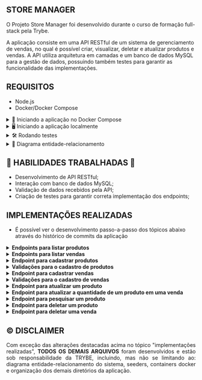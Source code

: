 ## STORE MANAGER

O Projeto Store Manager foi desenvolvido durante o curso de formação full-stack pela Trybe.

A aplicação consiste em uma API RESTful de um sistema de gerenciamento de vendas, no qual é possível criar, visualizar, deletar e atualizar produtos e vendas. A API utiliza arquitetura em camadas e um banco de dados MySQL para a gestão de dados, possuindo também testes para garantir as funcionalidade das implementações.

## REQUISITOS

- Node.js
- Docker/Docker Compose

<details>
<summary>🐳 Iniciando a aplicação no Docker Compose</summary>

```bash
# Instale as dependências
npm install

# Inicie os containers do compose `backend` e `db`
# A aplicação estará disponível em `http://localhost:3001` em modo de desenvolvimento
docker-compose up -d

# É possível ver os logs da aplicação com `docker logs -n 10 -f <nome-do-container>`
docker logs -n 10 -f store_manager
```

</details>

<details>
<summary>🖥️ Iniciando a aplicação localmente</summary>

> ⚠️ Atenção: Ao rodar localmente, a aplicação deverá receber variáveis de ambiente como exemplificado em [`env.example`](./env.example) para poder se comunicar com o serviço de banco de dados.

```bash
# Instale as dependências
npm install

# Inicie apenas o serviço `db` no compose
docker-compose up -d db

# Inicie a aplicação em modo de desenvolvimento
npm run dev:local
```

</details>

<details>
<summary>🛠 Rodando testes</summary>

```bash
#### Comandos dos testes com mocha
npm run test:mocha     # roda os testes do mocha
npm run test:coverage  # roda os testes e mostra a cobertura geral
npm run test:mutation  # roda os testes e mostra a cobertura de mutações
```

</details>

<details>
<summary>🎲 Diagrama entidade-relacionamento</summary>

A modelagem do banco de dados respeita o seguinte diagrama de entidade-relacionamento:

![erStoreManager](https://github.com/user-attachments/assets/4b012efa-f6f2-46e6-82e7-9dd62fd149fb)

</details>

## 📖 HABILIDADES TRABALHADAS 📖

- Desenvolvimento de API RESTful;
- Interação com banco de dados MySQL;
- Validação de dados recebidos pela API;
- Criação de testes para garantir correta implementação dos endpoints;

## IMPLEMENTAÇÕES REALIZADAS

- É possível ver o desenvolvimento passo-a-passo dos tópicos abaixo através do histórico de commits da aplicação

<details>
<summary><strong>Endpoints para listar produtos</strong></summary>

- `GET /products`: retorna todos os produtos;
- `GET /products/:id`: retorna apenas o produto com o `id` presente na URL;
- O resultado da listagem é **ordenado** de forma crescente pelo campo `id`;

</details>

<details>
<summary><strong>Endpoints para listar vendas</strong></summary>

- `GET /sales`: retorna todas as vendas;
- `GET /sales/:id`: retorna apenas a venda o `id` presente na URL;
- O resultado da listagem é **ordenado** de forma crescente pelo campo `saleId`, em caso de empate, **ordena** também de forma crescente pelo campo `productId`;

</details>

<details>
<summary><strong>Endpoint para cadastrar produtos</strong></summary>

- `POST /products`: Os produtos enviados na requisição são salvos na tabela `products` do banco de dados;

</details>

<details>
<summary><strong>Validações para o cadastro de produtos</strong></summary>

- Mensagens de erro personalizadas utilizando JOI, para as requisições com dados inválidos;

</details>

<details>
<summary><strong>Endpoint para cadastrar vendas</strong></summary>

- `POST /sales`: As vendas enviadas na requisição são salvas nas tabelas `sales` e `sales_products` do banco de dados;

</details>

<details>
<summary><strong>Validações para o cadastro de vendas</strong></summary>

- Mensagens de erro personalizadas utilizando JOI, para as requisições com dados inválidos;

</details>

<details>
<summary><strong>Endpoint para atualizar um produto</strong></summary>

- `PUT /products/:id`: O produto com `id` presente na URL é atualizado;
- O corpo da requisição é validado igualmente como feito no cadastro;

</details>

<details>
<summary><strong>Endpoint para atualizar a quantidade de um produto em uma venda</strong></summary>

- `PUT /sales/:saleId/products/:productId/quantity`: A quantidade `quantity` do produto vendido com o `productId` presente na URL é atualizada;
- O corpo da requisição é validado;

</details>

<details>
<summary><strong>Endpoint para pesquisar um produto</strong></summary>

- `GET /products/search`: Traz todos os produtos no banco de dados contendo o valor da query `q` em `name`, se existirem;
- Retorna um array de produtos que contenham em seu nome o termo passado na URL;
- Retorna todos os produtos caso _query params_ `q` esteja vazia;
- Retorna um array vazio caso nenhum nome satisfaça a busca;

</details>

<details>
<summary><strong>Endpoint para deletar um produto</strong></summary>

- `DELETE /products/:id`: O produto com `id` presente na URL é deletado;

</details>

<details>
<summary><strong>Endpoint para deletar uma venda</strong></summary>

- `DELETE /sales/:id`: A venda com `id` presente na URL é deletada;

</details>

## ©️ DISCLAIMER

<div align="justify">
Com exceção das alterações destacadas acima no tópico "implementações realizadas", <b>TODOS OS DEMAIS ARQUIVOS</b> foram desenvolvidos e estão sob responsabilidade da TRYBE, incluindo, mas não se limitando ao: diagrama entidade-relacionamento do sistema, seeders, containers docker e organização dos demais diretórios da aplicação.
</div>
